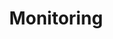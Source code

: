 ---
title: Monitoring
menu:
  docs_{{ .version }}:
    identifier: hz-monitoring-hazelcast
    name: Monitoring
    parent: hz-hazelcast-guides
    weight: 36
menu_name: docs_{{ .version }}
---